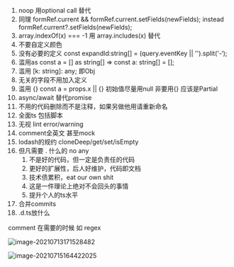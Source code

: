 1. noop 用optional call 替代
2. 同理 formRef.current && formRef.current.setFields(newFields); instead formRef.current?.setFields(newFields);
3. array.indexOf(x) === -1 用 array.includes(x) 替代
4. 不要自定义颜色
5. 没有必要的定义  const expandId:string[] = (query.eventKey || '').split('-‘);
6. 滥用as  const a = [] as string[] => const a: string[] = [];
7. 滥用 [k: string]: any; 即Obj
8. 无关的字段不用加入定义
9. 滥用 {}  const a = props.x || {} 初始值尽量用null 非要用{} 应该是Partial<T>
10. async/await 替代promise
11. 不用的代码删除而不是注释，如果另做他用请重新命名
12. 全面ts 包括脚本
13. 无视 lint error/warning
14. comment全英文 甚至mock
15. lodash的规约 cloneDeep/get/set/isEmpty
16. 但凡需要 . 什么的 no any 
    1. 不是好的代码，但一定是负责任的代码
    2. 更好的扩展性，后人好维护，代码即文档
    3. 技术债累积，eat our own shit
    4. 这是一件理论上绝对不会回头的事情
    5. 提升个人的ts水平
17. 合并commits
18. .d.ts放什么



comment 在需要的时候 如 regex

![image-20210713171528482](https://kuimo-markdown-pic.oss-cn-hangzhou.aliyuncs.com/image-20210713171528482.png)

![image-20210715164422025](https://kuimo-markdown-pic.oss-cn-hangzhou.aliyuncs.com/image-20210715164422025.png)